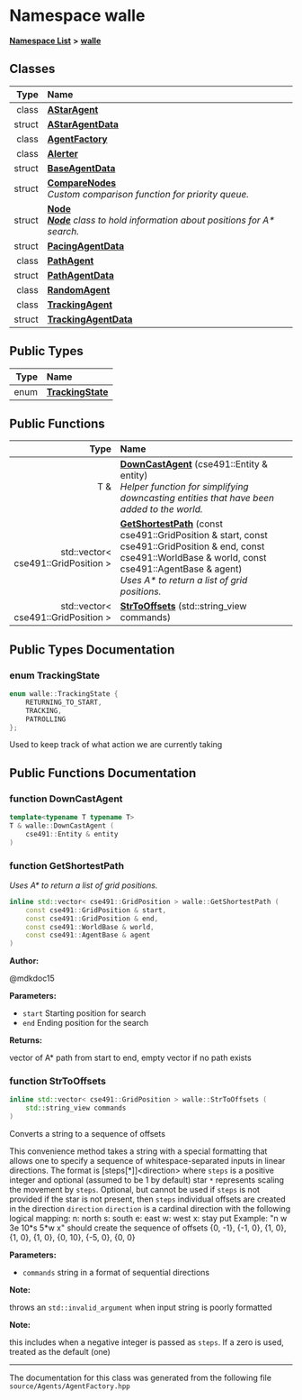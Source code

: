 

# Namespace walle



[**Namespace List**](namespaces.md) **>** [**walle**](namespacewalle.md)




















## Classes

| Type | Name |
| ---: | :--- |
| class | [**AStarAgent**](classwalle_1_1_a_star_agent.md) <br> |
| struct | [**AStarAgentData**](structwalle_1_1_a_star_agent_data.md) <br> |
| class | [**AgentFactory**](classwalle_1_1_agent_factory.md) <br> |
| class | [**Alerter**](classwalle_1_1_alerter.md) <br> |
| struct | [**BaseAgentData**](structwalle_1_1_base_agent_data.md) <br> |
| struct | [**CompareNodes**](structwalle_1_1_compare_nodes.md) <br>_Custom comparison function for priority queue._  |
| struct | [**Node**](structwalle_1_1_node.md) <br>[_**Node**_](structwalle_1_1_node.md) _class to hold information about positions for A\* search._ |
| struct | [**PacingAgentData**](structwalle_1_1_pacing_agent_data.md) <br> |
| class | [**PathAgent**](classwalle_1_1_path_agent.md) <br> |
| struct | [**PathAgentData**](structwalle_1_1_path_agent_data.md) <br> |
| class | [**RandomAgent**](classwalle_1_1_random_agent.md) <br> |
| class | [**TrackingAgent**](classwalle_1_1_tracking_agent.md) <br> |
| struct | [**TrackingAgentData**](structwalle_1_1_tracking_agent_data.md) <br> |


## Public Types

| Type | Name |
| ---: | :--- |
| enum  | [**TrackingState**](#enum-trackingstate)  <br> |




















## Public Functions

| Type | Name |
| ---: | :--- |
|  T & | [**DownCastAgent**](#function-downcastagent) (cse491::Entity & entity) <br>_Helper function for simplifying downcasting entities that have been added to the world._  |
|  std::vector&lt; cse491::GridPosition &gt; | [**GetShortestPath**](#function-getshortestpath) (const cse491::GridPosition & start, const cse491::GridPosition & end, const cse491::WorldBase & world, const cse491::AgentBase & agent) <br>_Uses A\* to return a list of grid positions._  |
|  std::vector&lt; cse491::GridPosition &gt; | [**StrToOffsets**](#function-strtooffsets) (std::string\_view commands) <br> |




























## Public Types Documentation




### enum TrackingState 


```C++
enum walle::TrackingState {
    RETURNING_TO_START,
    TRACKING,
    PATROLLING
};
```



Used to keep track of what action we are currently taking 


        
## Public Functions Documentation




### function DownCastAgent 

```C++
template<typename T typename T>
T & walle::DownCastAgent (
    cse491::Entity & entity
) 
```






### function GetShortestPath 

_Uses A\* to return a list of grid positions._ 
```C++
inline std::vector< cse491::GridPosition > walle::GetShortestPath (
    const cse491::GridPosition & start,
    const cse491::GridPosition & end,
    const cse491::WorldBase & world,
    const cse491::AgentBase & agent
) 
```





**Author:**

@mdkdoc15 




**Parameters:**


* `start` Starting position for search 
* `end` Ending position for the search 



**Returns:**

vector of A\* path from start to end, empty vector if no path exists 





        



### function StrToOffsets 


```C++
inline std::vector< cse491::GridPosition > walle::StrToOffsets (
    std::string_view commands
) 
```



Converts a string to a sequence of offsets


This convenience method takes a string with a special formatting that allows one to specify a sequence of whitespace-separated inputs in linear directions. The format is [steps[\*]]&lt;direction&gt; where `steps` is a positive integer and optional (assumed to be 1 by default) star `*` represents scaling the movement by `steps`. Optional, but cannot be used if `steps` is not provided if the star is not present, then `steps` individual offsets are created in the direction `direction` `direction` is a cardinal direction with the following logical mapping: n: north s: south e: east w: west x: stay put Example: "n w 3e 10\*s 5\*w x" should create the sequence of offsets {0, -1}, {-1, 0}, {1, 0}, {1, 0}, {1, 0}, {0, 10}, {-5, 0}, {0, 0} 

**Parameters:**


* `commands` string in a format of sequential directions 



**Note:**

throws an `std::invalid_argument` when input string is poorly formatted 




**Note:**

this includes when a negative integer is passed as `steps`. If a zero is used, treated as the default (one) 





        

------------------------------
The documentation for this class was generated from the following file `source/Agents/AgentFactory.hpp`

